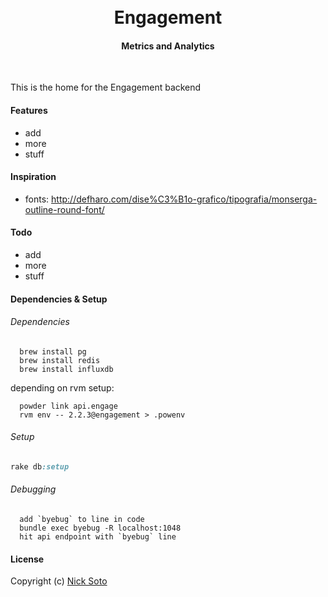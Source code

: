 <h1 align="center"><br>Engagement<br></h1>
<h4 align="center">Metrics and Analytics</h4>

<p align="center">
</p>
<br>

This is the home for the Engagement backend

#### Features

- add
- more
- stuff

#### Inspiration

- fonts: http://defharo.com/dise%C3%B1o-grafico/tipografia/monserga-outline-round-font/

#### Todo

- add
- more
- stuff

#### Dependencies & Setup

###### Dependencies

```unix
  brew install pg
  brew install redis
  brew install influxdb
```

depending on rvm setup:

```unix
  powder link api.engage
  rvm env -- 2.2.3@engagement > .powenv
```

###### Setup

```ruby
rake db:setup
```

###### Debugging

```unix
  add `byebug` to line in code
  bundle exec byebug -R localhost:1048
  hit api endpoint with `byebug` line
```

#### License

Copyright (c) [Nick Soto](http://google.com)
